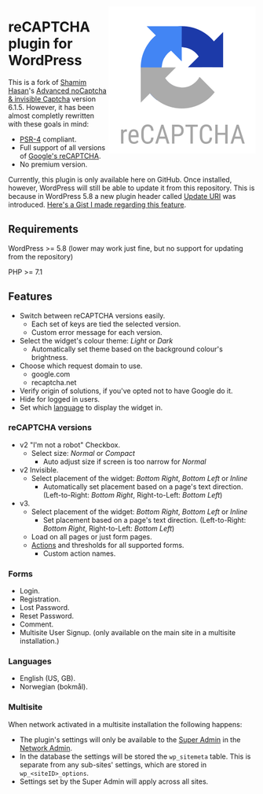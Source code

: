 <a href="#readme"><img src="https://github.com/CruelDrool/WP-reCAPTCHA/raw/main/.assets/icon.svg" alt="" align="right" /></a>

# reCAPTCHA plugin for WordPress
This is a fork of [Shamim Hasan](https://www.shamimsplugins.com)'s [Advanced noCaptcha & invisible Captcha](https://wordpress.org/plugins/advanced-nocaptcha-recaptcha) version 6.1.5. However, it has been almost completly rewritten with these goals in mind:
* [PSR-4](https://www.php-fig.org/psr/psr-4/) compliant.
* Full support of all versions of [Google's reCAPTCHA](https://www.google.com/recaptcha/).
* No premium version.

Currently, this plugin is only available here on GitHub. Once installed, however, WordPress will still be able to update it from this repository. This is because in WordPress 5.8 a new plugin header called [Update URI](https://make.wordpress.org/core/2021/06/29/introducing-update-uri-plugin-header-in-wordpress-5-8/) was introduced. [Here's a Gist I made regarding this feature](https://gist.github.com/CruelDrool/4cc70b819a33793396456c5ddb81781d).

## Requirements
WordPress >= 5.8 (lower may work just fine, but no support for updating from the repository)

PHP >= 7.1

## Features
* Switch between reCAPTCHA versions easily.
	* Each set of keys are tied the selected version.
	* Custom error message for each version.
* Select the widget's colour theme: *Light* or *Dark*
	* Automatically set theme based on the background colour's brightness.
* Choose which request domain to use.
	* google.com
	* recaptcha.net
* Verify origin of solutions, if you've opted not to have Google do it.
* Hide for logged in users.
* Set which [language](https://developers.google.com/recaptcha/docs/language) to display the widget in.

### reCAPTCHA versions 
* v2 "I'm not a robot" Checkbox.
	* Select size: *Normal* or *Compact*
		* Auto adjust size if screen is too narrow for *Normal*
* v2 Invisible.
	* Select placement of the widget: *Bottom Right*, *Bottom Left* or *Inline*
		* Automatically set placement based on a page's text direction. (Left-to-Right: *Bottom Right*, Right-to-Left: *Bottom Left*)
* v3.
	* Select placement of the widget: *Bottom Right*, *Bottom Left* or *Inline*
		* Set placement based on a page's text direction. (Left-to-Right: *Bottom Right*, Right-to-Left: *Bottom Left*)
	* Load on all pages or just form pages.
	* [Actions](https://developers.google.com/recaptcha/docs/v3#actions) and thresholds for all supported forms.
		* Custom action names.

### Forms
* Login.
* Registration.
* Lost Password.
* Reset Password.
* Comment.
* Multisite User Signup. (only available on the main site in a multisite installation.)

### Languages
* English (US, GB).
* Norwegian (bokmål).

### Multisite
When network activated in a multisite installation the following happens: 
* The plugin's settings will only be available to the [Super Admin](https://wordpress.org/support/article/roles-and-capabilities/#super-admin) in the [Network Admin](https://wordpress.org/support/article/network-admin/).
* In the database the settings will be stored the `wp_sitemeta` table. This is separate from any sub-sites' settings, which are stored in `wp_<siteID>_options`.
* Settings set by the Super Admin will apply across all sites.